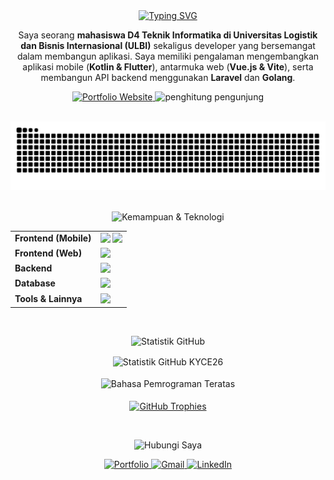 <div align="center">

  <a href="https://git.io/typing-svg">
    <img src="https://readme-typing-svg.demolab.com?font=Fira+Code&weight=700&size=30&duration=4000&color=7AA2F7&center=true&vCenter=true&width=600&lines=Halo!+Saya+Muhammad+Rifky;Full-Stack+Developer;Mahasiswa+Teknik+Informatika" alt="Typing SVG" />
  </a>
  
  <p>
    Saya seorang <b>mahasiswa D4 Teknik Informatika di Universitas Logistik dan Bisnis Internasional (ULBI)</b> sekaligus developer yang bersemangat dalam membangun aplikasi. Saya memiliki pengalaman mengembangkan aplikasi mobile (<strong>Kotlin & Flutter</strong>), antarmuka web (<strong>Vue.js & Vite</strong>), serta membangun API backend menggunakan <strong>Laravel</strong> dan <strong>Golang</strong>.
  </p>

  <p>
    <a href="https://www.portofoliorifky.my.id/" target="_blank">
      <img src="https://img.shields.io/badge/Portfolio-d946ef?style=for-the-badge&logo=Vercel&logoColor=white" alt="Portfolio Website"/>
    </a>
    <img src="https://komarev.com/ghpvc/?username=KYCE26&label=Pengunjung+Profil&color=0e75b6&style=for-the-badge" alt="penghitung pengunjung" />
  </p>

</div>

<br>

<div align="center">
  <img src="https://github.com/KYCE26/KYCE26/blob/output/github-snake.svg" alt="Snake animation" />
</div>

<br>

<p align="center">
  <img src="https://img.shields.io/badge/🚀_Kemampuan_&_Teknologi-7aa2f7?style=for-the-badge&logoColor=white" alt="Kemampuan & Teknologi"/>
</p>

<table align="center">
  <tr>
    <td align="left" valign="top"><strong>Frontend (Mobile)</strong></td>
    <td align="left">
      <img src="https://skillicons.dev/icons?i=kotlin,androidstudio,flutter,dart" height="40" />
      <img src="https://cdn.jsdelivr.net/gh/devicons/devicon@latest/icons/jetpackcompose/jetpackcompose-original.svg" height="40" />
    </td>
  </tr>
  <tr>
    <td align="left" valign="top"><strong>Frontend (Web)</strong></td>
    <td align="left">
      <img src="https://skillicons.dev/icons?i=vue,vite,js,html,css,tailwindcss" height="40" />
    </td>
  </tr>
  <tr>
    <td align="left" valign="top"><strong>Backend</strong></td>
    <td align="left">
      <img src="https://skillicons.dev/icons?i=php,laravel,go" height="40" />
    </td>
  </tr>
  <tr>
    <td align="left" valign="top"><strong>Database</strong></td>
    <td align="left">
      <img src="https://skillicons.dev/icons?i=mysql,firebase" height="40" />
    </td>
  </tr>
  <tr>
    <td align="left" valign="top"><strong>Tools & Lainnya</strong></td>
    <td align="left">
      <img src="https://skillicons.dev/icons?i=git,github,postman,vscode,figma,vercel" height="40" />
    </td>
  </tr>
</table>

<br>

<p align="center">
  <img src="https://img.shields.io/badge/📊_Statistik_GitHub-bb9af7?style=for-the-badge&logoColor=white" alt="Statistik GitHub"/>
</p>

<p align="center">
  <img align="center" src="https://github-readme-stats.vercel.app/api?username=KYCE26&show_icons=true&theme=tokyonight&hide_border=true&include_all_commits=true&count_private=true&show_rank=true" alt="Statistik GitHub KYCE26" />
  <br><br>
  <img align="center" src="https://github-readme-stats.vercel.app/api/top-langs/?username=KYCE26&layout=compact&theme=tokyonight&hide_border=true" alt="Bahasa Pemrograman Teratas" />
  <br><br>
  <a href="https://github.com/ryo-ma/github-profile-trophy">
    <img align="center" src="https://github-profile-trophy.vercel.app/?username=KYCE26&theme=tokyonight&no-frame=true&no-bg=true&margin-w=4" alt="GitHub Trophies"/>
  </a>
</p>

<br>

<p align="center">
  <img src="https://img.shields.io/badge/📫_Hubungi_Saya-7dcfff?style=for-the-badge&logoColor=white" alt="Hubungi Saya"/>
</p>

<p align="center">
  <a href="https://www.portofoliorifky.my.id/" target="_blank">
    <img src="https://img.shields.io/badge/Portfolio-d946ef?style=for-the-badge&logo=vercel&logoColor=white" alt="Portfolio"/>
  </a>
  <a href="mailto:muhammad26rifky06@gmail.com" target="_blank">
    <img src="https://img.shields.io/badge/Gmail-D14836?style=for-the-badge&logo=gmail&logoColor=white" alt="Gmail"/>
  </a>
  <a href="https://www.linkedin.com/in/muhammad-rifky-71381a193/" target="_blank">
    <img src="https://img.shields.io/badge/LinkedIn-0077B5?style=for-the-badge&logo=linkedin&logoColor=white" alt="LinkedIn"/>
  </a>
</p>
